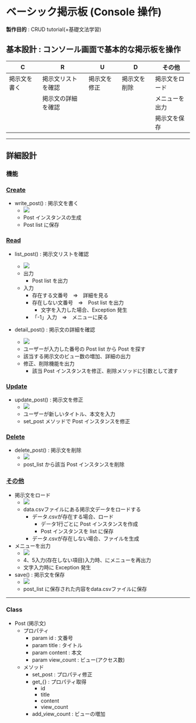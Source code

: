 # ベーシック掲示板 (Console 操作)
**製作目的** : CRUD tutorial(+基礎文法学習)  
## **基本設計** : コンソール画面で基本的な掲示板を操作
| C            | R                  | U            | D            | その他         |
| ------------ | ------------------ | ------------ | ------------ | -------------- |
| 掲示文を書く | 掲示文リストを確認 | 掲示文を修正 | 掲示文を削除 | 掲示文をロード |
|              | 掲示文の詳細を確認 |              |              | メニューを出力 |
|              |                    |              |              | 掲示文を保存   |
---
## **詳細設計**
### **機能**  
### <u>Create</u>
- write_post() : 掲示文を書く
  - ![](./mini_blog/img/write.jpg)
  - Post インスタンスの生成
  - Post list に保存

### <u>Read</u>
- list_post() : 掲示文リストを確認
  - ![](./mini_blog/img/list.jpg)  
  - 出力
    - Post list を出力
  - 入力
    - 存在する文番号　⇒　詳細を見る
    - 存在しない文番号　⇒　Post list を出力
      - 文字を入力した場合、Exception 発生
    - 「-1」入力　⇒　メニューに戻る

- detail_post() : 掲示文の詳細を確認
  - ![](./mini_blog/img/detail.jpg) 
  - ユーザーが入力した番号の Post list から Post を探す
  - 該当する掲示文のビュー数の増加、詳細の出力
  - 修正、削除機能を出力
    - 該当 Post インスタンスを修正、削除メソッドに引数として渡す

### <u>Update</u>
- update_post() : 掲示文を修正
  - ![](./mini_blog/img/update.jpg) 
  - ユーザーが新しいタイトル、本文を入力
  - set_post メソッドで Post インスタンスを修正

### <u>Delete</u>
- delete_post() : 掲示文を削除
  - ![](./mini_blog/img/delete.jpg) 
  - post_list から該当 Post インスタンスを削除

### <u>その他</u>
- 掲示文をロード
  - ![](./mini_blog/img/loding.jpg) 
  - data.csvファイルにある掲示文データをロードする
    - データ.csvが存在する場合、ロード
        - データ1行ごとに Post インスタンスを作成
        - Post インスタンスを list に保存
    - データ.csvが存在しない場合、ファイルを生成
- メニューを出力
  - ![](./mini_blog/img/main.jpg)
  - 4、5入力(存在しない項目)入力時、にメニューを再出力
  - 文字入力時に Exception 発生
- save() : 掲示文を保存
  - ![](./mini_blog/img/save.jpg) 
  - post_list に保存された内容をdata.csvファイルに保存
---
### **Class**  
- Post (掲示文)
  - プロパティ
    - param id : 文番号
    - param title : タイトル
    - param content : 本文
    - param view_count : ビュー(アクセス数)
  - メソッド
      - set_post : プロパティ修正
      - get_{} : プロパティ取得
        - id
        - title
        - content
        - view_count
      - add_view_count : ビューの増加

